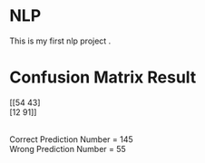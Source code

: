 # NLP
This is my first nlp project .

# Confusion Matrix Result

[[54 43]<br />
[12 91]]<br /><br />

Correct Prediction Number = 145<br />
Wrong Prediction Number = 55
